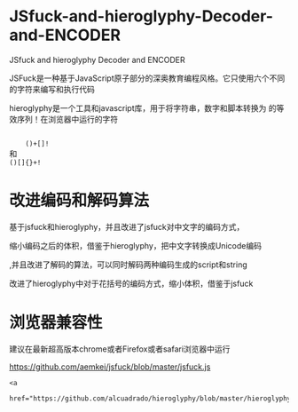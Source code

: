 # JSfuck-and-hieroglyphy-Decoder-and-ENCODER
JSfuck and hieroglyphy Decoder and  ENCODER

JSFuck是一种基于JavaScript原子部分的深奥教育编程风格。它只使用六个不同的字符来编写和执行代码

hieroglyphy是一个工具和javascript库，用于将字符串，数字和脚本转换为 的等效序列！在浏览器中运行的字符

<code>
    ()+[]!
</code>
    和
<code>
()[]{}+!
</code>

# 改进编码和解码算法

基于jsfuck和hieroglyphy，并且改进了jsfuck对中文字的编码方式，

缩小编码之后的体积，借鉴于hieroglyphy，把中文字转换成Unicode编码

,并且改进了解码的算法，可以同时解码两种编码生成的script和string

改进了hieroglyphy中对于花括号的编码方式，缩小体积，借鉴于jsfuck

# 浏览器兼容性

建议在最新超高版本chrome或者Firefox或者safari浏览器中运行

<a href="https://github.com/aemkei/jsfuck/blob/master/jsfuck.js">https://github.com/aemkei/jsfuck/blob/master/jsfuck.js
        </a>



    <a
        href="https://github.com/alcuadrado/hieroglyphy/blob/master/hieroglyphy.js">https://github.com/alcuadrado/hieroglyphy/blob/master/hieroglyphy.js</a>
